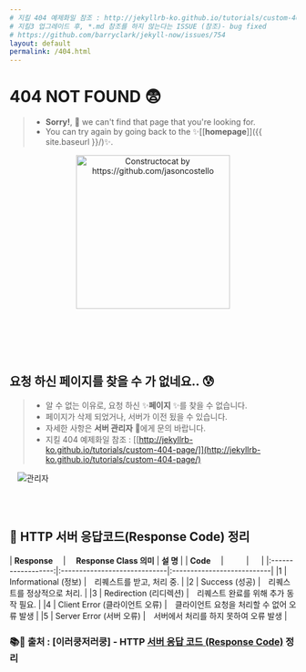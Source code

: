 ```yaml
---
# 지킬 404 예제화일 참조 : http://jekyllrb-ko.github.io/tutorials/custom-404-page/
# 지킬3 업그레이드 후, *.md 참조를 하지 않는다는 ISSUE (참조)- bug fixed
# https://github.com/barryclark/jekyll-now/issues/754
layout: default
permalink: /404.html
---
```

# 404 NOT FOUND 😨

> - **Sorry!**, 💁 we can't find that page that you're looking for.
> - You can try again by going back to the ✨[[**homepage**]]({{ site.baseurl }}/)✨.

<div align="center" >
  <a href="{{ site.baseurl }}">
  <img src="{{ site.baseurl }}/images/system/404.jpg" alt="Constructocat by https://github.com/jasoncostello" width="270" /></a>
</div>

<br><br><br><br>

## 요청 하신 페이지를 찾을 수 가 없네요.. 😰

> - 알 수 없는 이유로, 요청 하신 ✨**페이지** ✨를 찾을 수 없습니다.
> - 페이지가 삭제 되었거나, 서버가 이전 됬을 수 있습니다.
> - 자세한 사항은 **서버 관리자** 🙋에게 문의 바랍니다.
> - 지킬 404 예제화일 참조 : [[http://jekyllrb-ko.github.io/tutorials/custom-404-page/]](http://jekyllrb-ko.github.io/tutorials/custom-404-page/)

　![__관리자__](https://www.itrw.net/wp-content/uploads/2016/06/server_spaghetti_4.jpg)

<br><br>

## 📢 HTTP 서버 응답코드(Response Code) 정리

| **Response**　   | 　**Response Class 의미**  |     **설 명**   |
| **Code**　       | 　         　              | 　              |
|:------------------:|:-----------------------------|:---------------------------|
|1     | Informational (정보)         |　리퀘스트를 받고, 처리 중.                 |
|2     | Success (성공)                |　리퀘스트를 정상적으로 처리.               |
|3     | Redirection (리디렉션)         |　리퀘스트 완료를 위해 추가 동작 필요.      |
|4     | Client Error (클라이언트 오류) |　클라이언트 요청을 처리할 수 없어 오류 발생 |
|5     | Server Error (서버 오류)       |　서버에서 처리를 하지 못하여 오류 발생     |

### 📚📔 **출처** : [이러쿵저러쿵] - HTTP [**서버 응답 코드** (Response Code)](http://ooz.co.kr/260) 정리
